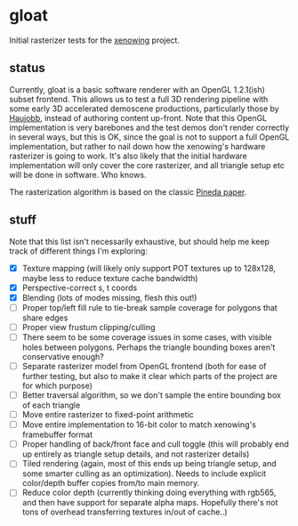 # gloat

Initial rasterizer tests for the [xenowing](https://github.com/yupferris/xenowing/) project.

## status

Currently, gloat is a basic software renderer with an OpenGL 1.2.1(ish) subset frontend. This allows us to test a full 3D rendering pipeline with some early 3D accelerated demoscene productions, particularly those by [Haujobb](https://www.pouet.net/groups.php?which=31), instead of authoring content up-front. Note that this OpenGL implementation is very barebones and the test demos don't render correctly in several ways, but this is OK, since the goal is not to support a full OpenGL implementation, but rather to nail down how the xenowing's hardware rasterizer is going to work. It's also likely that the initial hardware implementation will only cover the core rasterizer, and all triangle setup etc will be done in software. Who knows.

The rasterization algorithm is based on the classic [Pineda paper](https://www.cs.drexel.edu/~david/Classes/Papers/comp175-06-pineda.pdf).

## stuff

Note that this list isn't necessarily exhaustive, but should help me keep track of different things I'm exploring:

- [x] Texture mapping (will likely only support POT textures up to 128x128, maybe less to reduce texture cache bandwidth)
- [x] Perspective-correct s, t coords
- [x] Blending (lots of modes missing, flesh this out!)
- [ ] Proper top/left fill rule to tie-break sample coverage for polygons that share edges
- [ ] Proper view frustum clipping/culling
- [ ] There seem to be some coverage issues in some cases, with visible holes between polygons. Perhaps the triangle bounding boxes aren't conservative enough?
- [ ] Separate rasterizer model from OpenGL frontend (both for ease of further testing, but also to make it clear which parts of the project are for which purpose)
- [ ] Better traversal algorithm, so we don't sample the entire bounding box of each triangle
- [ ] Move entire rasterizer to fixed-point arithmetic
- [ ] Move entire implementation to 16-bit color to match xenowing's framebuffer format
- [ ] Proper handling of back/front face and cull toggle (this will probably end up entirely as triangle setup details, and not rasterizer details)
- [ ] Tiled rendering (again, most of this ends up being triangle setup, and some smarter culling as an optimization). Needs to include explicit color/depth buffer copies from/to main memory.
- [ ] Reduce color depth (currently thinking doing everything with rgb565, and then have support for separate alpha maps. Hopefully there's not tons of overhead transferring textures in/out of cache..)
